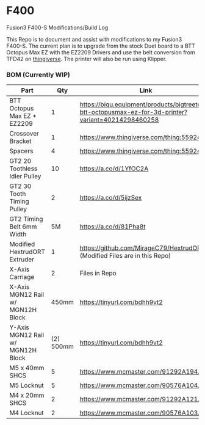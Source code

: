 # F400
Fusion3 F400-S Modifications/Build Log

This Repo is to document and assist with modifications to my Fusion3 F400-S. The current plan is to upgrade from the stock Duet board to a BTT Octopus Max EZ with the EZ2209 Drivers and use the belt conversion from TFD42 on [thingiverse](https://www.thingiverse.com/thing:5592406). The printer will also be run using Klipper.

### BOM (Currently WIP)
|Part|Qty|Link|
|-|-|-|
| BTT Octopus Max EZ + EZ2209 | 1 | https://biqu.equipment/products/bigtreetech-btt-octopusmax-ez-for-3d-printer?variant=40214298460258 |
| Crossover Bracket | 1 | https://www.thingiverse.com/thing:5592406 |
| Spacers | 4 | https://www.thingiverse.com/thing:5592406 |
| GT2 20 Toothless Idler Pulley | 10 | https://a.co/d/1YfOC2A |
| GT2 30 Tooth Timing Pulley | 2 | https://a.co/d/5ijzSex |
| GT2 Timing Belt 6mm Width | 5M | https://a.co/d/81Pha8t |
| Modified HextrudORT Extruder | 1 | https://github.com/MirageC79/HextrudORT (Modified Files are in this Repo) |
| X-Axis Carriage | 2 | Files in Repo |
| X-Axis MGN12 Rail w/ MGN12H Block | 450mm | https://tinyurl.com/bdhh9vt2 |
| Y-Axis MGN12 Rail w/ MGN12H Block | (2) 500mm | https://tinyurl.com/bdhh9vt2 |
| M5 x 40mm SHCS | 5 | https://www.mcmaster.com/91292A194/ |
| M5 Locknut | 5 | https://www.mcmaster.com/90576A104/ |
| M4 x 20mm SHCS | 2 | https://www.mcmaster.com/91292A121/ |
| M4 Locknut | 2 | https://www.mcmaster.com/90576A103/ |
